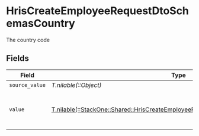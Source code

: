 # HrisCreateEmployeeRequestDtoSchemasCountry

The country code


## Fields

| Field                                                                                                                                                              | Type                                                                                                                                                               | Required                                                                                                                                                           | Description                                                                                                                                                        | Example                                                                                                                                                            |
| ------------------------------------------------------------------------------------------------------------------------------------------------------------------ | ------------------------------------------------------------------------------------------------------------------------------------------------------------------ | ------------------------------------------------------------------------------------------------------------------------------------------------------------------ | ------------------------------------------------------------------------------------------------------------------------------------------------------------------ | ------------------------------------------------------------------------------------------------------------------------------------------------------------------ |
| `source_value`                                                                                                                                                     | *T.nilable(::Object)*                                                                                                                                              | :heavy_minus_sign:                                                                                                                                                 | N/A                                                                                                                                                                |                                                                                                                                                                    |
| `value`                                                                                                                                                            | [T.nilable(::StackOne::Shared::HrisCreateEmployeeRequestDtoSchemasWorkLocationValue)](../../models/shared/hriscreateemployeerequestdtoschemasworklocationvalue.md) | :heavy_minus_sign:                                                                                                                                                 | The ISO3166-1 Alpha2 Code of the Country                                                                                                                           | US                                                                                                                                                                 |
